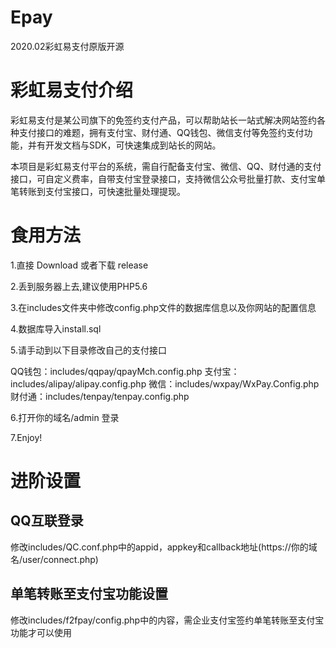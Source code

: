 # Epay
2020.02彩虹易支付原版开源

# 彩虹易支付介绍
彩虹易支付是某公司旗下的免签约支付产品，可以帮助站长一站式解决网站签约各种支付接口的难题，拥有支付宝、财付通、QQ钱包、微信支付等免签约支付功能，并有开发文档与SDK，可快速集成到站长的网站。

本项目是彩虹易支付平台的系统，需自行配备支付宝、微信、QQ、财付通的支付接口，可自定义费率，自带支付宝登录接口，支持微信公众号批量打款、支付宝单笔转账到支付宝接口，可快速批量处理提现。

# 食用方法
1.直接 Download 或者下载 release

2.丢到服务器上去,建议使用PHP5.6

3.在includes文件夹中修改config.php文件的数据库信息以及你网站的配置信息

4.数据库导入install.sql

5.请手动到以下目录修改自己的支付接口

QQ钱包：includes/qqpay/qpayMch.config.php
支付宝：includes/alipay/alipay.config.php
微信：includes/wxpay/WxPay.Config.php
财付通：includes/tenpay/tenpay.config.php

6.打开你的域名/admin 登录

7.Enjoy!

# 进阶设置
## QQ互联登录
修改includes/QC.conf.php中的appid，appkey和callback地址(https://你的域名/user/connect.php)

## 单笔转账至支付宝功能设置
修改includes/f2fpay/config.php中的内容，需企业支付宝签约单笔转账至支付宝功能才可以使用
